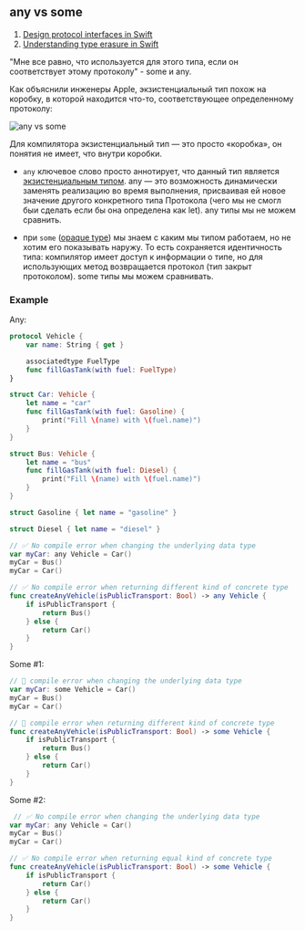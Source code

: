 ## any vs some

1. [Design protocol interfaces in Swift](https://developer.apple.com/videos/play/wwdc2022/110353/)
2. [Understanding type erasure in Swift  ](https://www.donnywals.com/understanding-type-erasure-in-swift/)

"Мне все равно, что используется для этого типа, если он соответствует этому протоколу" - some и any.

Как объяснили инженеры Apple, экзистенциальный тип похож на коробку, в которой находится что-то, соответствующее определенному протоколу:

![any vs some](https://i0.wp.com/swiftsenpai.com/wp-content/uploads/2022/06/Understand-some-any-comparison.jpeg?w=1420&ssl=1)

Для компилятора экзистенциальный тип — это просто «коробка», он понятия не имеет, что внутри коробки.

* `any` ключевое слово просто аннотирует, что данный тип является [экзистенциальным типом](./ExistentialTypes.md). any — это возможность динамически заменять реализацию во время выполнения, присваивая ей новое значение другого конкретного типа Протокола (чего мы не смогл быи сделать если бы она определена как let). any типы мы не можем сравнить.  

* при `some` ([opaque type](./OpaqueType.md)) мы знаем с каким мы типом работаем, но не хотим его показывать наружу. То есть сохраняется идентичность типа: компилятор имеет доступ к информации о типе, но для использующих метод возвращается протокол (тип закрыт протоколом). some типы мы можем сравнивать.

### Example

Any:
```swift
protocol Vehicle {
    var name: String { get }

    associatedtype FuelType
    func fillGasTank(with fuel: FuelType)
}

struct Car: Vehicle {
    let name = "car"
    func fillGasTank(with fuel: Gasoline) {
        print("Fill \(name) with \(fuel.name)")
    }
}

struct Bus: Vehicle {
    let name = "bus"
    func fillGasTank(with fuel: Diesel) {
        print("Fill \(name) with \(fuel.name)")
    }
}

struct Gasoline { let name = "gasoline" }

struct Diesel { let name = "diesel" }

// ✅ No compile error when changing the underlying data type
var myCar: any Vehicle = Car()
myCar = Bus()
myCar = Car()

// ✅ No compile error when returning different kind of concrete type 
func createAnyVehicle(isPublicTransport: Bool) -> any Vehicle {
    if isPublicTransport {
        return Bus()
    } else {
        return Car()
    }
}
```


Some #1: 
```swift
// 🚫 compile error when changing the underlying data type
var myCar: some Vehicle = Car()
myCar = Bus()
myCar = Car()

// 🚫 compile error when returning different kind of concrete type 
func createAnyVehicle(isPublicTransport: Bool) -> some Vehicle {
    if isPublicTransport {
        return Bus()
    } else {
        return Car()
    }
}
```

Some #2: 
```swift
 // ✅ No compile error when changing the underlying data type
var myCar: any Vehicle = Car()
myCar = Bus()
myCar = Car()

// ✅ No compile error when returning equal kind of concrete type 
func createAnyVehicle(isPublicTransport: Bool) -> some Vehicle {
    if isPublicTransport {
        return Car()
    } else {
        return Car()
    }
}
```

